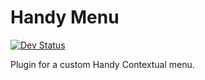 # Handy Menu 

[![Dev Status](https://img.shields.io/badge/Version-pre--alpha-blue.svg)](https://github.com/g-akshay/handy-menu/)

Plugin for a custom Handy Contextual menu.
